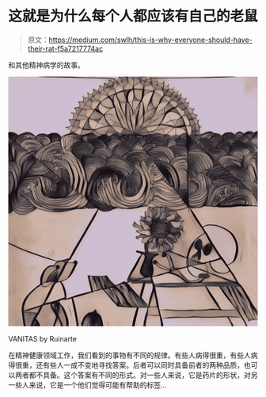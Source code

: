 # 这就是为什么每个人都应该有自己的老鼠

> 原文：<https://medium.com/swlh/this-is-why-everyone-should-have-their-rat-f5a7217774ac>

和其他精神病学的故事。

![](img/d6f660f7ee9077518deaa11be2c80bcc.png)

VANITAS by Ruinarte

在精神健康领域工作，我们看到的事物有不同的规律。有些人病得很重，有些人病得很重，还有些人一成不变地寻找答案。后者可以同时具备前者的两种品质，也可以两者都不具备。这个答案有不同的形式。对一些人来说，它是药片的形状，对另一些人来说，它是一个他们觉得可能有帮助的标签…